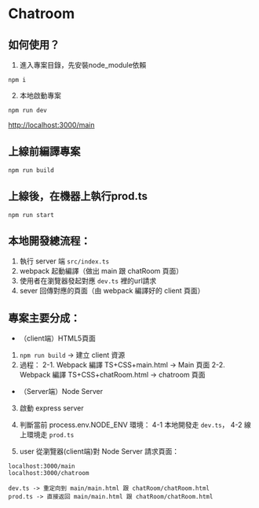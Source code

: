 # Chatroom

## 如何使用？

1. 進入專案目錄，先安裝node_module依賴

```
npm i
```

2. 本地啟動專案

```
npm run dev
```

[http://localhost:3000/main](http://localhost:3000/main)

## 上線前編譯專案

```
npm run build
```

## 上線後，在機器上執行prod.ts

```
npm run start
```

## 本地開發總流程：
1. 執行 server 端 `src/index.ts`
2. webpack 起動編譯（做出 main 跟 chatRoom 頁面）
3. 使用者在瀏覽器發起對應 `dev.ts` 裡的url請求
4. sever 回傳對應的頁面（由 webpack 編譯好的 client 頁面）


## 專案主要分成：

- （client端）HTML5頁面
1. `npm run build` -> 建立 client 資源
2. 過程：
    2-1. Webpack 編譯 TS+CSS+main.html -> Main 頁面
    2-2. Webpack 編譯 TS+CSS+chatRoom.html -> chatroom 頁面

- （Server端）Node Server
3. 啟動 express server
4. 判斷當前 process.env.NODE_ENV 環境：
    4-1 本地開發走 `dev.ts`，
    4-2 線上環境走 `prod.ts`

5. user 從瀏覽器(client端)對 Node Server 請求頁面：
```
localhost:3000/main
localhost:3000/chatroom

dev.ts -> 重定向到 main/main.html 跟 chatRoom/chatRoom.html
prod.ts -> 直接返回 main/main.html 跟 chatRoom/chatRoom.html

```